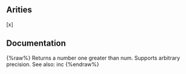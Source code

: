 ## Arities
[x]

## Documentation
{%raw%}
Returns a number one greater than num. Supports arbitrary precision.
  See also: inc
{%endraw%}
